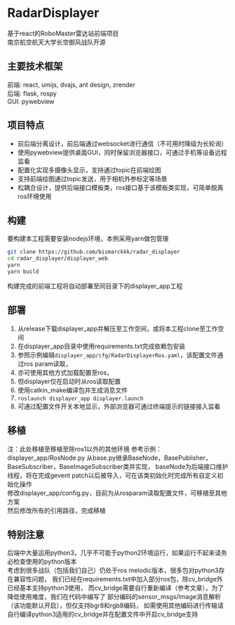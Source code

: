 # RadarDisplayer
基于react的RoboMaster雷达站前端项目  
南京航空航天大学长空御风战队开源
## 主要技术框架
前端: react, umijs, dvajs, ant design, zrender  
后端: flask, rospy  
GUI: pywebview
## 项目特点
* 前后端分离设计，前后端通过websocket进行通信（不可用时降级为长轮询）
* 使用pywebview提供桌面GUI，同时保留浏览器接口，可通过手机等设备远程监看
* 配置化实现多摄像头显示，支持通过topic在前端绘图
* 支持前端绘图通过topic发送，用于相机外参标定等场景
* 松耦合设计，提供后端接口模板类，ros接口基于该模板类实现，可简单脱离ros环境使用
## 构建
要构建本工程需要安装nodejs环境，本例采用yarn做包管理
```bash
git clone https://github.com/bismarckkk/radar_displayer
cd radar_displayer/displayer_web
yarn
yarn build
```
构建完成的前端工程将自动部署至同目录下的displayer_app工程
## 部署
1. 从release下载displayer_app并解压至工作空间，或将本工程clone至工作空间
2. 在displayer_app目录中使用requirements.txt完成依赖包安装
3. 参照示例编辑`displayer_app/cfg/RadarDisplayerRos.yaml`，该配置文件通过ros param读取，
4. 亦可使用其他方式加载配置至ros，
5. 但displayer仅在启动时从ros读取配置
6. 使用catkin_make编译包并生成消息文件
7. `roslaunch displayer_app displayer.launch`
8. 可通过配置文件开关本地显示，外部浏览器可通过终端提示的链接接入监看
## 移植
注：此处移植至移植至除ros1以外的其他环境
参考示例：displayer_app/RosNode.py
从base.py继承BaseNode，BasePublisher，BaseSubscriber，BaseImageSubscriber类并实现，
baseNode为后端接口维护线程，将在完成gevent patch以后被导入，可在该类初始化时完成所有自定义初始化操作  
修改displayer_app/config.py，目前为从rosparam读取配置文件，可移植至其他方案  
然后修改所有的引用路径，完成移植
## 特别注意
后端中大量运用python3，几乎不可能于python2环境运行，如果运行不起来请务必检查使用的python版本  
考虑到很多战队（包括我们自己）仍处于ros melodic版本，很多包对python3存在兼容性问题，
我们已经在requirements.txt中加入部分ros包，除cv_bridge外已经基本支持python3使用，
而cv_bridge需要自行重新编译（参考文章），为了降低使用难度，我们在代码中编写了
部分编码的sensor_msgs/Image消息解析（该功能默认开启），但仅支持bgr8和rgb8编码，
如需使用其他编码进行传输请自行编译python3适用的cv_bridge并在配置文件中开启cv_bridge支持